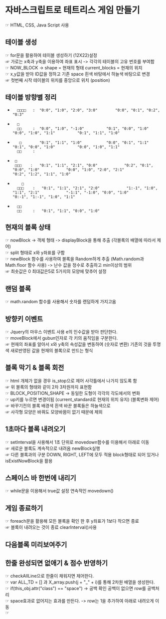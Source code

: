 # 자바스크립트로 테트리스 게임 만들기 <br/>

☞ HTML, CSS, Java Script 사용 <br/>

## 테이블 생성 <br/>

☞ for문을 활용하여 테이블 생성하기 (12X22)설정 <br/>
☞ 가로는 x축과 y축을 이용하여 좌표 표시  -> 각각의 테이블의 고유 번호를 부여함 <br/>
☞ NOW_BLOCK -> shape = 현재의 형태 current_blocks = 현재의 위치 <br/>
☞ x,y값을 받아 ID값을 정하고 기존 space 흰색 바탕에서 하늘색 바탕으로 변경 <br/>
☞ 첫번째 시작 테이블의 위치를 중앙으로 위치 (position) <br/>

## 테이블 방향별 정리<br/>

-       □□□□   :  "0:0", "1:0", "2:0", "3:0"        "0:0", "0:1", "0:2", "0:3" 

-       □        
        □□     :  "0:0", "1:0", "-1:0"          "0:1", "0:0", "1:0"          "0:0", "1:0", "1:1"          "0:1", "1:1", "1:0"

-        □        "0:1", "1:1", "1:0"           "0:0", "0:1", "1:1"          "0:1", "0:0", "1:0"          "0:0", "1:0", "1:1"
        □□     :  

 -      □         
        □□□    :   "0:1", "1:1", "2:1", "0:0"            "0:2", "0:1", "0:0", "1:0"            "0:0", "1:0", "2:0", "2:1"            "0:2", "1:2", "1:1", "1:0"

-         □        
        □□□    :   "0:1", "1:1", "2:1", "2:0"            "1:-1", "1:0", "1:1", "2:1"            "-1:1", "-1:0", "0:0", "1:0"            "0:-1", "1:-1", "1:0", "1:1"

-       □□         
        □□     :   "0:1", "1:1", "0:0", "1:0"


## 현재의 블록 상태 <br/>

☞ nowBlock -> 객체 형태 -> displayBlock을 통해 추출 (각블록의 배열에 따라서 제어)<br/>
☞ split 형태로 x와 y좌표를 구함 <br/>
☞ newBlock 함수를 사용하여 블록을 Random하게 추출 (Math.random과 Math.floor 함수 사용) -> 난수 값을 정수로 추출하고 min이상의 범위 <br/>
☞ 최솟값은 0 최대값은5로 5가지의 모양에 맞추어 설정 <br/>


## 랜덤 블록

☞ math.random 함수를 사용해서 숫자를 랜덤하게 가지고옴 

## 방향키 이벤트  <br/>

☞ Jquery의 마우스 이벤트 사용 e의 인수값을 받아 판단한다. <br/>
☞ moveBlock에서 gubun인자로 각 키의 움직임을 구분한다. <br/>
☞ 현재의 좌표를 알아서 x와 y축의 속성값을 변동하여 (숫자로 변환) 기존의 것을 투명색 새로반영된 값을 현재의 블록으로 만드는 형식 <br/>


## 블록 막기 & 블록 회전 <br/>

☞ html 개체가 없을 경우 is_stop으로 제어 사각틀에서 나가지 않도록 함<br/>
☞ 위 블록의 형태와 같이 2차 3차원까지 표현함  <br/>
☞ BLOCK_POSITION_SHAPE -> 동일한 도형이 각각의 각도에서의 변화<br/>
☞ up키를 누르면 변경이됨 (current_standard로 현재의 위치 유지) (블록변화 제어) <br/>
☞ 바꾸기전의 블록 배경색 흰색 바꾼 블록들은 하늘색으로 <br/>
☞ 사각형 모양은 바꿔도 모양바뀜이 없기 때문에 제외<br/>


## 1초마다 블록 내려오기  <br/>

☞ setInterval을 사용해서 1초 단위로 movedown함수를 이용해서 아래로 이동<br/>
☞ 새로운 블록도 계속적으로 내려옴 newBlock실행<br/>
☞ 다른 블록과의 구분 DOWN, RIGHT, LEFT에 모두 적용 block형태로 되어 있거나 isExistNowBlock을 활용<br/>

## 스페이스 바 한번에 내리기 <br/>

☞ while문을 이용해서 true값 설정 연속적인 movedown()<br/>

## 게임 종료하기 <br/>

☞ foreach문을 활용해 모든 블록을 확인 한 후 y좌표가 1보다 작으면 종료<br/>
☞ 블록이 내려오는 것이 종료 clearInterval()사용<br/>

## 다음블록 미리보여주기 <br/>


## 한줄 완성되면 없애기 & 점수 반영하기<br/>

☞ checkAllLine으로 한줄이 채워지면 제어한다.<br/>
☞ var ALL_TD = [] 과 X_array.push(j + "_" + i)를 통해 2차원 배열을 생성한다.<br/>
☞  if(this_obj.attr("class") == "space") -> 공백 확인 공백이 없으면 row를 공백처리<br/>
☞  space효과로 없어지는 효과를 만든다. -> row는 1을 추가하여 아래로 내려오게 이동 <br/>
☞